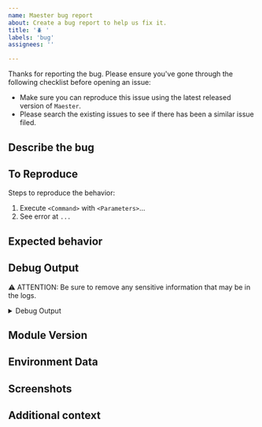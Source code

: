 ```yaml
---
name: Maester bug report
about: Create a bug report to help us fix it.
title: '🪲 '
labels: 'bug'
assignees: ''

---
```

Thanks for reporting the bug. Please ensure you've gone through the following checklist before opening an issue:

- Make sure you can reproduce this issue using the latest released version of `Maester`.
- Please search the existing issues to see if there has been a similar issue filed.

## Describe the bug
<!-- 📝 Please provide a clear and concise description of what the bug is. -->



## To Reproduce

Steps to reproduce the behavior:

1. Execute `<Command>` with `<Parameters>`...
2. See error at `...`



## Expected behavior
<!-- 📝 Please give a clear and concise description of what you expected to happen. -->


## Debug Output
<!-- 🔬 Run the problematic command with `-Debug` and paste the resulting debug stream below. -->
⚠ ATTENTION: Be sure to remove any sensitive information that may be in the logs.

<details>
<summary>Debug Output</summary>
<!-- Please paste the debug output here. 👇 -->


<!-- Please paste the debug output here. 👆 -->
</details>

## Module Version
<!-- 📦 Please run `Get-Module -Name "Maester"` after cmdlet execution and paste the output below.
If a module cannot be installed or imported, please run `Get-Module -ListAvailable` and paste the output. -->



## Environment Data
<!-- 🖥️ Please run `$PSVersionTable` and paste the output below. If running the Docker container image, indicate the tag of the image used and the version of Docker engine. -->



## Screenshots
<!-- 📸 If applicable, add screenshots to help explain your problem. -->



## Additional context
<!-- 💡 Add any other context about the problem here. -->



<!-- 🤝 Thank you for taking the time to submit this report! -->
